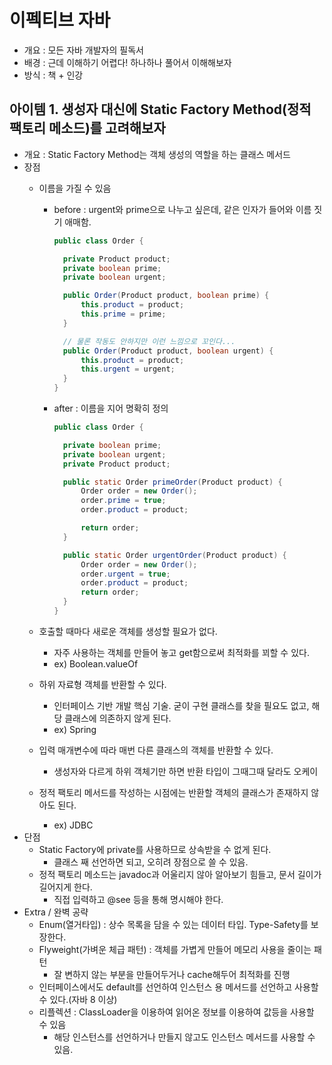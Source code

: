 # 이펙티브 자바

- 개요 : 모든 자바 개발자의 필독서
- 배경 : 근데 이해하기 어렵다! 하나하나 풀어서 이해해보자
- 방식 : 책 + 인강

## 아이템 1. 생성자 대신에 Static Factory Method(정적 팩토리 메소드)를 고려해보자

- 개요 : Static Factory Method는 객체 생성의 역할을 하는 클래스 메서드
- 장점
  - 이름을 가질 수 있음
    - before : urgent와 prime으로 나누고 싶은데, 같은 인자가 들어와 이름 짓기 애매함.

      ```java
      public class Order {

        private Product product;
        private boolean prime;
        private boolean urgent;

        public Order(Product product, boolean prime) {
            this.product = product;
            this.prime = prime;
        }

        // 물론 작동도 안하지만 이런 느낌으로 꼬인다...
        public Order(Product product, boolean urgent) {
            this.product = product;
            this.urgent = urgent;
        }
      }
      ```

    - after : 이름을 지어 명확히 정의

      ```java
      public class Order {

        private boolean prime;
        private boolean urgent;
        private Product product;

        public static Order primeOrder(Product product) {
            Order order = new Order();
            order.prime = true;
            order.product = product;

            return order;
        }

        public static Order urgentOrder(Product product) {
            Order order = new Order();
            order.urgent = true;
            order.product = product;
            return order;
        }
      }
      ```

  - 호출할 때마다 새로운 객체를 생성할 필요가 없다.
    - 자주 사용하는 객체를 만들어 놓고 get함으로써 최적화를 꾀할 수 있다.
    - ex) Boolean.valueOf
  - 하위 자료형 객체를 반환할 수 있다.
    - 인터페이스 기반 개발 핵심 기술. 굳이 구현 클래스를 찾을 필요도 없고, 해당 클래스에 의존하지 않게 된다.
    - ex) Spring
  - 입력 매개변수에 따라 매번 다른 클래스의 객체를 반환할 수 있다.
    - 생성자와 다르게 하위 객체기만 하면 반환 타입이 그때그때 달라도 오케이
  - 정적 팩토리 메서드를 작성하는 시점에는 반환할 객체의 클래스가 존재하지 않아도 된다.
    - ex) JDBC
- 단점
  - Static Factory에 private를 사용하므로 상속받을 수 없게 된다.
    - 클래스 째 선언하면 되고, 오히려 장점으로 쓸 수 있음.
  - 정적 팩토리 메소드는 javadoc과 어울리지 않아 알아보기 힘들고, 문서 길이가 길어지게 한다.
    - 직접 입력하고 @see 등을 통해 명시해야 한다.
- Extra / 완벽 공략
  - Enum(열거타입) : 상수 목록을 담을 수 있는 데이터 타입. Type-Safety를 보장한다.
  - Flyweight(가벼운 체급 패턴) : 객체를 가볍게 만들어 메모리 사용을 줄이는 패턴
    - 잘 변하지 않는 부분을 만들어두거나 cache해두어 최적화를 진행
  - 인터페이스에서도 default를 선언하여 인스턴스 용 메서드를 선언하고 사용할 수 있다.(자바 8 이상)
  - 리플렉션 : ClassLoader을 이용하여 읽어온 정보를 이용하여 값등을 사용할 수 있음
    - 해당 인스턴스를 선언하거나 만들지 않고도 인스턴스 메서드를 사용할 수 있음.
